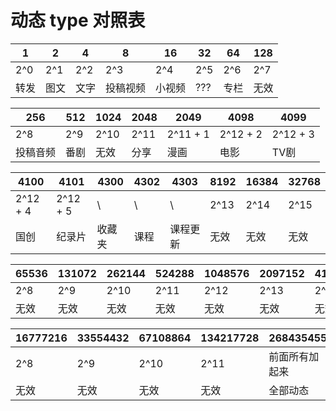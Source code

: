 # 动态 type 对照表
| 1    | 2    | 4    | 8        | 16     | 32  | 64   | 128  |
| ---- | ---- | ---- | -------- | ------ | --- | ---- | ---- |
| 2^0  | 2^1  | 2^2  | 2^3      | 2^4    | 2^5 | 2^6  | 2^7  |
| 转发 | 图文 | 文字 | 投稿视频 | 小视频 | ??? | 专栏 | 无效 |

| 256      | 512  | 1024 | 2048 | 2049     | 4098     | 4099     |
| -------- | ---- | ---- | ---- | -------- | -------- | -------- |
| 2^8      | 2^9  | 2^10 | 2^11 | 2^11 + 1 | 2^12 + 2 | 2^12 + 3 |
| 投稿音频 | 番剧 | 无效 | 分享 | 漫画     | 电影     | TV剧     |

| 4100     | 4101     | 4300   | 4302 | 4303     | 8192 | 16384 | 32768 |
| -------- | -------- | ------ | ---- | -------- | ---- | ----- | ----- |
| 2^12 + 4 | 2^12 + 5 | \      | \    | \        | 2^13 | 2^14  | 2^15  |
| 国创     | 纪录片   | 收藏夹 | 课程 | 课程更新 | 无效 | 无效  | 无效  |

| 65536 | 131072 | 262144 | 524288 | 1048576 | 2097152 | 4194304 | 8388608 |
| ----- | ------ | ------ | ------ | ------- | ------- | ------- | ------- |
| 2^8   | 2^9    | 2^10   | 2^11   | 2^12    | 2^13    | 2^14    | 2^15    |
| 无效  | 无效   | 无效   | 无效   | 无效    | 无效    | 无效    | 无效    |

| 16777216 | 33554432 | 67108864 | 134217728 | 268435455      |
| -------- | -------- | -------- | --------- | -------------- |
| 2^8      | 2^9      | 2^10     | 2^11      | 前面所有加起来 |
| 无效     | 无效     | 无效     | 无效      | 全部动态       |